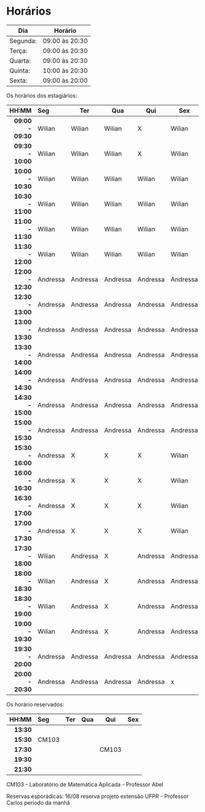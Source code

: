 # Horários

Dia      | Horário
-------- | -------
Segunda: | 09:00 às 20:30
Terça:   | 09:00 às 20:30
Quarta:  | 09:00 às 20:30
Quinta:  | 10:00 às 20:30
Sexta:   | 09:00 às 20:00

Os horários dos estagiários:


HH:MM | Seg | Ter | Qua | Qui | Sex
--: | :--- | --- | --- | --- | ---
**09:00 - 09:30** |  Wilian  |  Wilian  |  Wilian  |     X    |  Wilian   
**09:30 - 10:00** |  Wilian  |  Wilian  |  Wilian  |     X    |  Wilian    
**10:00 - 10:30** |  Wilian  |  Wilian  |  Wilian  |  Wilian  |  Wilian     
**10:30 - 11:00** |  Wilian  |  Wilian  |  Wilian  |  Wilian  |  Wilian                     
**11:00 - 11:30** |  Wilian  |  Wilian  |  Wilian  |  Wilian  |  Wilian           
**11:30 - 12:00** |  Wilian  |  Wilian  |  Wilian  |  Wilian  |  Wilian    
**12:00 - 12:30** | Andressa | Andressa | Andressa | Andressa | Andressa 
**12:30 - 13:00** | Andressa | Andressa | Andressa | Andressa | Andressa 
**13:00 - 13:30** | Andressa | Andressa | Andressa | Andressa | Andressa 
**13:30 - 14:00** | Andressa | Andressa | Andressa | Andressa | Andressa 
**14:00 - 14:30** | Andressa | Andressa | Andressa | Andressa | Andressa 
**14:30 - 15:00** | Andressa | Andressa | Andressa | Andressa | Andressa   
**15:00 - 15:30** | Andressa | Andressa | Andressa | Andressa | Andressa  
**15:30 - 16:00** | Andressa |    X     |    X     |    X     |  Wilian   
**16:00 - 16:30** | Andressa |    X     |    X     |    X     |  Wilian  
**16:30 - 17:00** | Andressa |    X     |    X     |    X     |  Wilian
**17:00 - 17:30** | Andressa |    X     |    X     |    X     |  Wilian 
**17:30 - 18:00** |  Wilian  | Andressa |    X     | Andressa | Andressa  
**18:00 - 18:30** |  Wilian  | Andressa |    X     | Andressa | Andressa  
**18:30 - 19:00** |  Wilian  | Andressa |    X     | Andressa | Andressa  
**19:00 - 19:30** |  Wilian  | Andressa |    X     | Andressa | Andressa  
**19:30 - 20:00** | Andressa | Andressa | Andressa | Andressa | Andressa  
**20:00 - 20:30** | Andressa | Andressa | Andressa | Andressa |    x  

Os horário reservados:


 HH:MM     |  Seg  |  Ter  |  Qua  |  Qui  | Sex
  --:      | :---  |  ---  |  ---  |  ---  | ---
 **13:30** |       |       |       |       | 
 **15:30** | CM103 |       |       |       |  
 **17:30** |       |       |       | CM103 | 
 **19:30** |       |       |       |       | 
 **21:30** |       |       |       |       | 

CM103 -  Laboratório de Matemática Aplicada - Professor Abel

Reservas esporádicas:
16/08 reserva projeto extensão UFPR - Professor Carlos período da manhã
